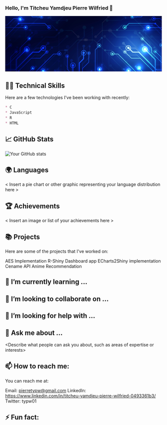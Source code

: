 ### Hello, I'm Titcheu Yamdjeu Pierre Wilfried 👋

![Banner](<banner.jpg>)

## 👨‍💻 Technical Skills

Here are a few technologies I've been working with recently:

```markdown
* C
* JavaScript
* R
* HTML
```

## 📈 GitHub Stats
![Your GitHub stats](https://github-readme-stats.vercel.app/api?username=TYPW1&show_icons=true&theme=radical)

## 🌍 Languages
< Insert a pie chart or other graphic representing your language distribution here >

## 🏆 Achievements
< Insert an image or list of your achievements here >

## 📚 Projects
Here are some of the projects that I've worked on:

AES Implementation
R-Shiny Dashboard app
ECharts2Shiny implementation
Cename API
Anime Recommendation

## 🌱 I’m currently learning ...
<Describe what you are currently learning>

## 👯 I’m looking to collaborate on ...
<Describe the kind of projects or technologies you are looking to collaborate on>

## 🤔 I’m looking for help with ...
<Describe what you need help with>
  
## 💬 Ask me about ...
<Describe what people can ask you about, such as areas of expertise or interests>

## 📫 How to reach me:
You can reach me at:

Email: <pierretypw@gmail.com>
LinkedIn: <https://www.linkedin.com/in/titcheu-yamdjeu-pierre-wilfried-0493361b3/>
Twitter: typw01

## ⚡ Fun fact:
<Share a fun fact about yourself>
